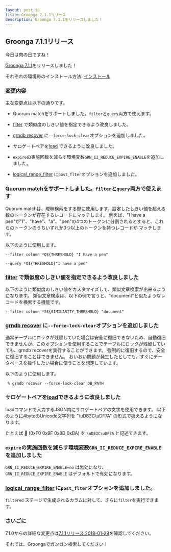 ```yaml
---
layout: post.ja
title: Groonga 7.1.1リリース
description: Groonga 7.1.1をリリースしました！
---
```


## Groonga 7.1.1リリース

今日は肉の日ですね！

[Groonga 7.1.1](/ja/docs/news.html#release-7.1.1)をリリースしました！

それぞれの環境毎のインストール方法: [インストール](/ja/docs/install.html)

### 変更内容

主な変更点は以下の通りです。

  * Quorum matchをサポートしました。`filter`と`query`両方で使えます。

  * [filter](/ja/docs/reference/commands/select.html#search-condition-filter) で類似度のしきい値を指定できるよう改良しました。

  * [grndb recover](/ja/docs/reference/executables/grndb.html#force-lock-clear) に`--force-lock-clear`オプションを追加しました。

  * サロゲートペアを[load](/ja/docs/reference/commands/load.html) できるように改良しました。

  * `expire`の実施回数を減らす環境変数`GRN_II_REDUCE_EXPIRE_ENABLE`を追加しました。

  * [logical_range_filter](/ja/docs/reference/commands/logical_range_filter.html#post-filter) に`post_flter`オプションを追加しました。

### Quorum matchをサポートしました。`filter`と`query`両方で使えます

Quorum matchは、曖昧検索をする際に使用します。設定したしきい値を超える数のトークンが存在するレコードにマッチします。
例えば、"I have a pen"が"I"、"have"、"a"、"pen"の4つのトークンに分割されるとすると、これらのトークンのうちいずれか3つ以上のトークンを持つレコードが マッチします。

以下のように使用します。

```text
--filter column *Q${THRESHOLD} "I have a pen"

--query *Q${THRESHOLD}"I have a pen"
```

### [filter](/ja/docs/reference/commands/select.html#search-condition-filter) で類似度のしきい値を指定できるよう改良しました


以下のように類似度のしきい値をカスタマイズして、類似文章検索が出来るようになります。
類似文章検索は、以下の例で言うと、"document"と似たようなレコードを検索する機能です。

```text
--filter column *S${SIMILARITY_THRESHOLD} "document"
```

### [grndb recover](ja/docs/reference/executables/grndb.html#force-lock-clear) に`--force-lock-clear`オプションを追加しました

通常テーブルにロックが残留していた場合は安全に復旧できないため、自動復旧できませんが、このオプションを使用することでテーブルにロックが残留していても、grndb recoverを実行することができます。
強制的に復旧するので、安全に復旧することはできません。
おいおい問題が発生したとしても、すぐにデータベースを操作したい場合に使うことを想定しています。

以下のように使用します。

```text
 % grndb recover --force-lock-clear DB_PATH
```

### サロゲートペアを[load]((/ja/docs/reference/commands/load.html))できるように改良しました

loadコマンドで入力するJSON内にサロゲートペアの文字を使用できます。
以下のように4byteのUnicode文字列を "\uD83C\uDF7A" の形式で扱えるようになります。

たとえば 🍺 (0xF0 0x9F 0x8D 0xBA) を `\uD83C\uDF7A` と記述できます。

### `expire`の実施回数を減らす環境変数`GRN_II_REDUCE_EXPIRE_ENABLE`を追加しました

`GRN_II_REDUCE_EXPIRE_ENABLE=no` は無効になり、`GRN_II_REDUCE_EXPIRE_ENABLE` はデフォルトで有効になります。 

### [logical_range_filter](/ja/docs/reference/commands/logical_range_filter.html#post-filter) に`post_flter`オプションを追加しました。

`filtered` ステージで生成されるカラムに対して、さらに`filter`を実行できます。

### さいごに

7.1.0からの詳細な変更点は[7.1.1リリース 2018-01-29](/ja/docs/news.html#release-7.1.1)を確認してください。

それでは、Groongaでガンガン検索してください！
